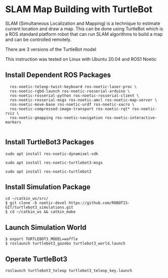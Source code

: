 # SLAM Map Building with TurtleBot
SLAM (Simultaneous Localization and Mapping) is a technique to estimate current location and draw a map. This can be done using TurtleBot which is a ROS standard platform robot that can run SLAM algorithms to build a map and can be controlled remotely.

There are 3 versions of the TurtleBot model

This instruction was tested on Linux with Ubuntu 20.04 and ROS1 Noetic
## Install Dependent ROS Packages
```sudo apt-get install ros-noetic-joy ros-noetic-teleop-twist-joy \
  ros-noetic-teleop-twist-keyboard ros-noetic-laser-proc \
  ros-noetic-rgbd-launch ros-noetic-rosserial-arduino \
  ros-noetic-rosserial-python ros-noetic-rosserial-client \
  ros-noetic-rosserial-msgs ros-noetic-amcl ros-noetic-map-server \
  ros-noetic-move-base ros-noetic-urdf ros-noetic-xacro \
  ros-noetic-compressed-image-transport ros-noetic-rqt* ros-noetic-rviz \
  ros-noetic-gmapping ros-noetic-navigation ros-noetic-interactive-markers
  
 ```
 ## Install TurtleBot3 Packages
``` 
sudo apt install ros-noetic-dynamixel-sdk
```
``` 
sudo apt install ros-noetic-turtlebot3-msgs
```
``` 
sudo apt install ros-noetic-turtlebot3
```
## Install Simulation Package
```
cd ~/catkin_ws/src/
$ git clone -b noetic-devel https://github.com/ROBOTIS-GIT/turtlebot3_simulations.git
$ cd ~/catkin_ws && catkin_make
```
## Launch Simulation World
```
$ export TURTLEBOT3_MODEL=waffle
$ roslaunch turtlebot3_gazebo turtlebot3_world.launch
```

## Operate TurtleBot3
```
roslaunch turtlebot3_teleop turtlebot3_teleop_key.launch
```

## 










